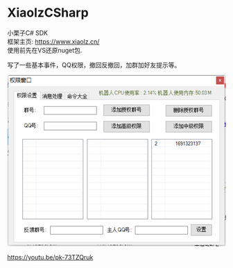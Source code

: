 # XiaolzCSharp
小栗子C# SDK  
框架主页: https://www.xiaolz.cn/    
使用前先在VS还原nuget包.    
    

写了一些基本事件，QQ权限，撤回反撤回，加群加好友提示等。

![image](https://github.com/laomms/XiaolzCSharp/blob/master/admin.png)   

https://youtu.be/pk-73TZQruk 




